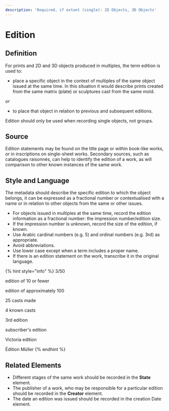```yaml
---
description: 'Required, if extant (single): 2D Objects, 3D Objects'
---
```


# Edition

## **Definition**

For prints and 2D and 3D objects produced in multiples, the term edition is used to:

* place a specific object in the context of multiples of the same object issued at the same time. In this situation it would describe prints created from the same matrix \(plate\) or sculptures cast from the same mold. 

_or_

* to place that object in relation to previous and subsequent editions.

Edition should only be used when recording single objects, not groups. 

## Source

Edition statements may be found on the title page or within book-like works, or in inscriptions on single-sheet works. Secondary sources, such as catalogues raisonnés, can help to identify the edition of a work, as will comparison to other known instances of the same work.

## Style and Language

The metadata should describe the specific edition to which the object belongs, it can be expressed as a fractional number or contextualised with a name or in relation to other objects from the same or other issues. 

* For objects issued in multiples at the same time, record the edition information as a fractional number: the impression number/edition size.
* If the impression number is unknown, record the size of the edition, if known.
* Use Arabic cardinal numbers \(e.g. 5\) and ordinal numbers \(e.g. 3rd\) as appropriate.
* Avoid abbreviations.
* Use lower case except when a term includes a proper name.
* If there is an edition statement on the work, transcribe it in the original language.

{% hint style="info" %}
3/50

edition of 10 or fewer

edition of approximately 100

25 casts made

4 known casts

3rd edition

subscriber's edition

Victoria edition

Édition Müller
{% endhint %}

## Related Elements

* Different stages of the same work should be recorded in the **State** element.  
* The publisher of a work, who may be responsible for a particular edition should be recorded in the **Creator** element.  
* The date an edition was issued should be recorded in the creation Date element. 

